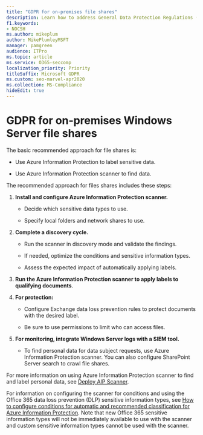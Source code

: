```yaml
---
title: "GDPR for on-premises file shares"
description: Learn how to address General Data Protection Regulations (GDPR) requirements in on-premises Windows Server file shares.
f1.keywords:
- NOCSH
ms.author: mikeplum
author: MikePlumleyMSFT
manager: pamgreen
audience: ITPro
ms.topic: article
ms.service: O365-seccomp
localization_priority: Priority
titleSuffix: Microsoft GDPR
ms.custom: seo-marvel-apr2020
ms.collection: MS-Compliance
hideEdit: true
---
```


# GDPR for on-premises Windows Server file shares

The basic recommended approach for file shares is:

-   Use Azure Information Protection to label sensitive data.

-   Use Azure Information Protection scanner to find data.

The recommended approach for files shares includes these steps:

1.  **Install and configure Azure Information Protection scanner.**

    -   Decide which sensitive data types to use.

    -   Specify local folders and network shares to use.

2.  **Complete a discovery cycle.**

    -   Run the scanner in discovery mode and validate the findings.

    -   If needed, optimize the conditions and sensitive information types.

    -   Assess the expected impact of automatically applying labels.

3.  **Run the Azure Information Protection scanner to apply labels to qualifying documents**.

4.  **For protection:**

    -   Configure Exchange data loss prevention rules to protect documents with the desired label.

    -   Be sure to use permissions to limit who can access files.

5.  **For monitoring, integrate Windows Server logs with a SIEM tool.**

    -   To find personal data for data subject requests, use Azure Information Protection scanner. You can also configure SharePoint Server search to crawl file shares.

For more information on using Azure Information Protection scanner to find and label personal data, see [Deploy AIP Scanner](/azure/information-protection/deploy-aip-scanner).

For information on configuring the scanner for conditions and using the Office 365 data loss prevention (DLP) sensitive information types, see [How to configure conditions for automatic and recommended classification for Azure Information Protection](/information-protection/deploy-use/configure-policy-classification). Note that new Office 365 sensitive information types will not be immediately available to use with the scanner and custom sensitive information types cannot be used with the scanner.
